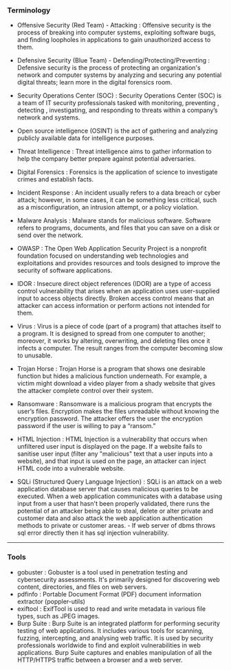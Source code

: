 <!-- https://tryhackme.com/r/resources/blog/free_path -->

### Terminology

- Offensive Security (Red Team) - Attacking : Offensive security is the process of breaking into computer systems, exploiting software bugs, and finding loopholes in applications to gain unauthorized access to them.

- Defensive Security (Blue Team) - Defending/Protecting/Preventing : Defensive security is the process of protecting an organization's network and computer systems by analyzing and securing any potential digital threats; learn more in the digital forensics room.

- Security Operations Center (SOC) : Security Operations Center (SOC) is a team of IT security professionals tasked with monitoring, preventing , detecting , investigating, and responding to threats within a company’s network and systems.

- Open source intelligence (OSINT) is the act of gathering and analyzing publicly available data for intelligence purposes.

- Threat Intelligence : Threat intelligence aims to gather information to help the company better prepare against potential adversaries.

- Digital Forensics : Forensics is the application of science to investigate crimes and establish facts.

- Incident Response : An incident usually refers to a data breach or cyber attack; however, in some cases, it can be something less critical, such as a misconfiguration, an intrusion attempt, or a policy violation.

- Malware Analysis : Malware stands for malicious software. Software refers to programs, documents, and files that you can save on a disk or send over the network.

- OWASP : The Open Web Application Security Project is a nonprofit foundation focused on understanding web technologies and exploitations and provides resources and tools designed to improve the security of software applications.

- IDOR : Insecure direct object references (IDOR) are a type of access control vulnerability that arises when an application uses user-supplied input to access objects directly. Broken access control means that an attacker can access information or perform actions not intended for them.

- Virus : Virus is a piece of code (part of a program) that attaches itself to a program. It is designed to spread from one computer to another; moreover, it works by altering, overwriting, and deleting files once it infects a computer. The result ranges from the computer becoming slow to unusable.

- Trojan Horse : Trojan Horse is a program that shows one desirable function but hides a malicious function underneath. For example, a victim might download a video player from a shady website that gives the attacker complete control over their system.

- Ransomware : Ransomware is a malicious program that encrypts the user’s files. Encryption makes the files unreadable without knowing the encryption password. The attacker offers the user the encryption password if the user is willing to pay a “ransom.”

- HTML Injection : HTML Injection is a vulnerability that occurs when unfiltered user input is displayed on the page. If a website fails to sanitise user input (filter any "malicious" text that a user inputs into a website), and that input is used on the page, an attacker can inject HTML code into a vulnerable website.

- SQLi (Structured Query Language Injection) : SQLi is an attack on a web application database server that causes malicious queries to be executed. When a web application communicates with a database using input from a user that hasn't been properly validated, there runs the potential of an attacker being able to steal, delete or alter private and customer data and also attack the web application authentication methods to private or customer areas. - If web server of dbms throws sql error directly then it has sql injection vulnerability.

---


### Tools

- gobuster : Gobuster is a tool used in penetration testing and cybersecurity assessments. It's primarily designed for discovering web content, directories, and files on web servers.
- pdfinfo : Portable Document Format (PDF) document information extractor (poppler-utils)
- exiftool : ExifTool is used to read and write metadata in various file types, such as JPEG images.
- Burp Suite : Burp Suite is an integrated platform for performing security testing of web applications. It includes various tools for scanning, fuzzing, intercepting, and analysing web traffic. It is used by security professionals worldwide to find and exploit vulnerabilities in web applications. Burp Suite captures and enables manipulation of all the HTTP/HTTPS traffic between a browser and a web server.
